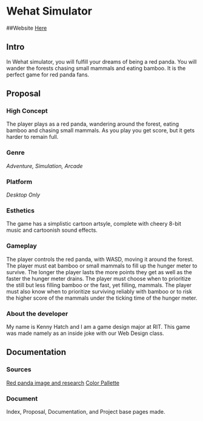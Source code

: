 # Wehat Simulator
##Website
[Here](https://people.rit.edu/kah8090/235/project1/)

## Intro
In Wehat simulator, you will fulfill your dreams of being a red panda.
You will wander the forests chasing small mammals and eating bamboo.
It is the perfect game for red panda fans.

## Proposal
### High Concept
The player plays as a red panda, wandering around the forest, eating bamboo and chasing small mammals.
As you play you get score, but it gets harder to remain full.

### Genre
*Adventure, Simulation, Arcade*

### Platform
*Desktop Only*

### Esthetics
The game has a simplistic cartoon artsyle, complete with cheery 8-bit music and cartoonish sound effects.

### Gameplay
The player controls the red panda, with WASD, moving it around the forest.
The player must eat bamboo or small mammals to fill up the hunger meter to survive.
The longer the player lasts the more points they get as well as the faster the hunger meter drains.
The player must choose when to prioritize the still but less filling bamboo or the fast, yet filling, mammals.
The player must also know when to prioritize surviving reliably with bamboo or to risk the higher score of the mammals under the ticking time of the hunger meter.

### About the developer
My name is Kenny Hatch and I am a game design major at RIT.
This game was made namely as an inside joke with our Web Design class.

## Documentation
### Sources
[Red panda image and research](https://en.wikipedia.org/wiki/Red_panda#Diet)
[Color Pallette](https://coolors.co/export/png/b13d14-fce7d2-340701-9c1a04-db8758)

### Document
Index, Proposal, Documentation, and Project base pages made.